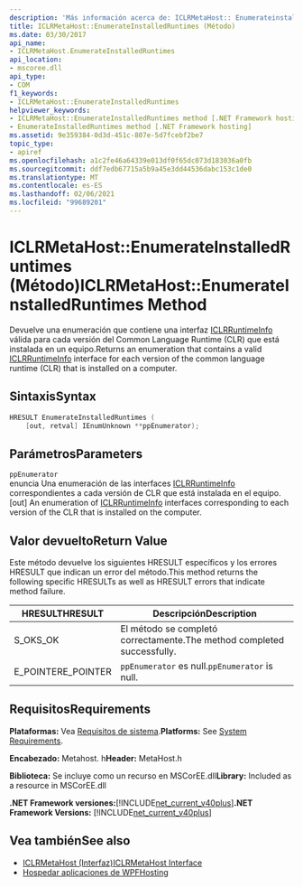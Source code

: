 ```yaml
---
description: 'Más información acerca de: ICLRMetaHost:: Enumerateinstalledruntimes ((método)'
title: ICLRMetaHost::EnumerateInstalledRuntimes (Método)
ms.date: 03/30/2017
api_name:
- ICLRMetaHost.EnumerateInstalledRuntimes
api_location:
- mscoree.dll
api_type:
- COM
f1_keywords:
- ICLRMetaHost::EnumerateInstalledRuntimes
helpviewer_keywords:
- ICLRMetaHost::EnumerateInstalledRuntimes method [.NET Framework hosting]
- EnumerateInstalledRuntimes method [.NET Framework hosting]
ms.assetid: 9e359384-0d3d-451c-807e-5d7fcebf2be7
topic_type:
- apiref
ms.openlocfilehash: a1c2fe46a64339e013df0f65dc073d183036a0fb
ms.sourcegitcommit: ddf7edb67715a5b9a45e3dd44536dabc153c1de0
ms.translationtype: MT
ms.contentlocale: es-ES
ms.lasthandoff: 02/06/2021
ms.locfileid: "99689201"
---
```

# <a name="iclrmetahostenumerateinstalledruntimes-method"></a><span data-ttu-id="48f94-103">ICLRMetaHost::EnumerateInstalledRuntimes (Método)</span><span class="sxs-lookup"><span data-stu-id="48f94-103">ICLRMetaHost::EnumerateInstalledRuntimes Method</span></span>

<span data-ttu-id="48f94-104">Devuelve una enumeración que contiene una interfaz [ICLRRuntimeInfo](iclrruntimeinfo-interface.md) válida para cada versión del Common Language Runtime (CLR) que está instalada en un equipo.</span><span class="sxs-lookup"><span data-stu-id="48f94-104">Returns an enumeration that contains a valid [ICLRRuntimeInfo](iclrruntimeinfo-interface.md) interface for each version of the common language runtime (CLR) that is installed on a computer.</span></span>  
  
## <a name="syntax"></a><span data-ttu-id="48f94-105">Sintaxis</span><span class="sxs-lookup"><span data-stu-id="48f94-105">Syntax</span></span>  
  
```cpp  
HRESULT EnumerateInstalledRuntimes (  
    [out, retval] IEnumUnknown **ppEnumerator);  
```  
  
## <a name="parameters"></a><span data-ttu-id="48f94-106">Parámetros</span><span class="sxs-lookup"><span data-stu-id="48f94-106">Parameters</span></span>  

 `ppEnumerator`  
 <span data-ttu-id="48f94-107">enuncia Una enumeración de las interfaces [ICLRRuntimeInfo](iclrruntimeinfo-interface.md) correspondientes a cada versión de CLR que está instalada en el equipo.</span><span class="sxs-lookup"><span data-stu-id="48f94-107">[out] An enumeration of [ICLRRuntimeInfo](iclrruntimeinfo-interface.md) interfaces corresponding to each version of the CLR that is installed on the computer.</span></span>  
  
## <a name="return-value"></a><span data-ttu-id="48f94-108">Valor devuelto</span><span class="sxs-lookup"><span data-stu-id="48f94-108">Return Value</span></span>  

 <span data-ttu-id="48f94-109">Este método devuelve los siguientes HRESULT específicos y los errores HRESULT que indican un error del método.</span><span class="sxs-lookup"><span data-stu-id="48f94-109">This method returns the following specific HRESULTs as well as HRESULT errors that indicate method failure.</span></span>  
  
|<span data-ttu-id="48f94-110">HRESULT</span><span class="sxs-lookup"><span data-stu-id="48f94-110">HRESULT</span></span>|<span data-ttu-id="48f94-111">Descripción</span><span class="sxs-lookup"><span data-stu-id="48f94-111">Description</span></span>|  
|-------------|-----------------|  
|<span data-ttu-id="48f94-112">S_OK</span><span class="sxs-lookup"><span data-stu-id="48f94-112">S_OK</span></span>|<span data-ttu-id="48f94-113">El método se completó correctamente.</span><span class="sxs-lookup"><span data-stu-id="48f94-113">The method completed successfully.</span></span>|  
|<span data-ttu-id="48f94-114">E_POINTER</span><span class="sxs-lookup"><span data-stu-id="48f94-114">E_POINTER</span></span>|<span data-ttu-id="48f94-115">`ppEnumerator` es null.</span><span class="sxs-lookup"><span data-stu-id="48f94-115">`ppEnumerator` is null.</span></span>|  
  
## <a name="requirements"></a><span data-ttu-id="48f94-116">Requisitos</span><span class="sxs-lookup"><span data-stu-id="48f94-116">Requirements</span></span>  

 <span data-ttu-id="48f94-117">**Plataformas:** Vea [Requisitos de sistema](../../get-started/system-requirements.md).</span><span class="sxs-lookup"><span data-stu-id="48f94-117">**Platforms:** See [System Requirements](../../get-started/system-requirements.md).</span></span>  
  
 <span data-ttu-id="48f94-118">**Encabezado:** Metahost. h</span><span class="sxs-lookup"><span data-stu-id="48f94-118">**Header:** MetaHost.h</span></span>  
  
 <span data-ttu-id="48f94-119">**Biblioteca:** Se incluye como un recurso en MSCorEE.dll</span><span class="sxs-lookup"><span data-stu-id="48f94-119">**Library:** Included as a resource in MSCorEE.dll</span></span>  
  
 <span data-ttu-id="48f94-120">**.NET Framework versiones:**[!INCLUDE[net_current_v40plus](../../../../includes/net-current-v40plus-md.md)]</span><span class="sxs-lookup"><span data-stu-id="48f94-120">**.NET Framework Versions:** [!INCLUDE[net_current_v40plus](../../../../includes/net-current-v40plus-md.md)]</span></span>  
  
## <a name="see-also"></a><span data-ttu-id="48f94-121">Vea también</span><span class="sxs-lookup"><span data-stu-id="48f94-121">See also</span></span>

- [<span data-ttu-id="48f94-122">ICLRMetaHost (Interfaz)</span><span class="sxs-lookup"><span data-stu-id="48f94-122">ICLRMetaHost Interface</span></span>](iclrmetahost-interface.md)
- [<span data-ttu-id="48f94-123">Hospedar aplicaciones de WPF</span><span class="sxs-lookup"><span data-stu-id="48f94-123">Hosting</span></span>](index.md)
